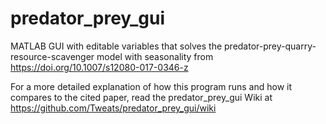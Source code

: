 # predator_prey_gui
MATLAB GUI with editable variables that solves the predator-prey-quarry-resource-scavenger model with seasonality from https://doi.org/10.1007/s12080-017-0346-z

 For a more detailed explanation of how this program runs and how it compares to the cited paper, read the predator_prey_gui Wiki at https://github.com/Tweats/predator_prey_gui/wiki

